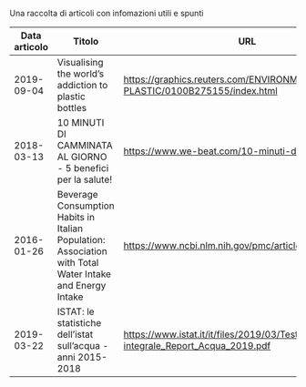Una raccolta di articoli con infomazioni utili e spunti

|Data articolo|Titolo|URL|
|---|---|---|
|2019-09-04|Visualising the world’s addiction to plastic bottles|<https://graphics.reuters.com/ENVIRONMENT-PLASTIC/0100B275155/index.html>|
|2018-03-13|10 MINUTI DI CAMMINATA AL GIORNO - 5 benefici per la salute!|<https://www.we-beat.com/10-minuti-di-camminata/>|
|2016-01-26|Beverage Consumption Habits in Italian Population: Association with Total Water Intake and Energy Intake|<https://www.ncbi.nlm.nih.gov/pmc/articles/PMC5133062>|
|2019-03-22|ISTAT: le statistiche dell’istat sull’acqua - anni 2015-2018|<https://www.istat.it/it/files/2019/03/Testo-integrale_Report_Acqua_2019.pdf>|
